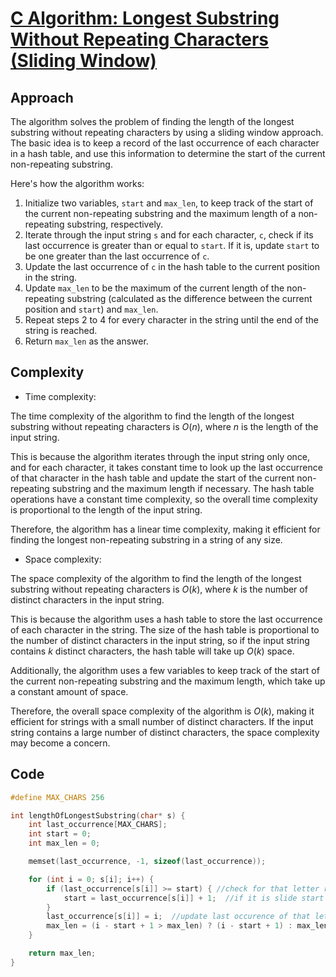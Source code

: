 # [C Algorithm: Longest Substring Without Repeating Characters (Sliding Window)](https://leetcode.com/problems/longest-substring-without-repeating-characters/solutions/3140512/c-algorithm-longest-substring-without-repeating-characters-sliding-window/)

## Approach
<!-- Describe your approach to solving the problem. -->
The algorithm solves the problem of finding the length of the longest substring without repeating characters by using a sliding window approach. The basic idea is to keep a record of the last occurrence of each character in a hash table, and use this information to determine the start of the current non-repeating substring.

Here's how the algorithm works:

1. Initialize two variables, `start` and `max_len`, to keep track of the start of the current non-repeating substring and the maximum length of a non-repeating substring, respectively.
2. Iterate through the input string `s` and for each character, `c`, check if its last occurrence is greater than or equal to `start`. If it is, update `start` to be one greater than the last occurrence of `c`.
3. Update the last occurrence of `c` in the hash table to the current position in the string.
4. Update `max_len` to be the maximum of the current length of the non-repeating substring (calculated as the difference between the current position and `start`) and `max_len`.
5. Repeat steps 2 to 4 for every character in the string until the end of the string is reached.
6. Return `max_len` as the answer.

## Complexity

- Time complexity:
<!-- Add your time complexity here, e.g. $O(n)$ -->
The time complexity of the algorithm to find the length of the longest substring without repeating characters is $O(n)$, where $n$ is the length of the input string.

This is because the algorithm iterates through the input string only once, and for each character, it takes constant time to look up the last occurrence of that character in the hash table and update the start of the current non-repeating substring and the maximum length if necessary. The hash table operations have a constant time complexity, so the overall time complexity is proportional to the length of the input string.

Therefore, the algorithm has a linear time complexity, making it efficient for finding the longest non-repeating substring in a string of any size.

- Space complexity:
<!-- Add your space complexity here, e.g. $O(n)$ -->
The space complexity of the algorithm to find the length of the longest substring without repeating characters is $O(k)$, where $k$ is the number of distinct characters in the input string.

This is because the algorithm uses a hash table to store the last occurrence of each character in the string. The size of the hash table is proportional to the number of distinct characters in the input string, so if the input string contains $k$ distinct characters, the hash table will take up $O(k)$ space.

Additionally, the algorithm uses a few variables to keep track of the start of the current non-repeating substring and the maximum length, which take up a constant amount of space.

Therefore, the overall space complexity of the algorithm is $O(k)$, making it efficient for strings with a small number of distinct characters. If the input string contains a large number of distinct characters, the space complexity may become a concern.

## Code

``` c
#define MAX_CHARS 256

int lengthOfLongestSubstring(char* s) {
    int last_occurrence[MAX_CHARS];
    int start = 0;
    int max_len = 0;

    memset(last_occurrence, -1, sizeof(last_occurrence));

    for (int i = 0; s[i]; i++) {
        if (last_occurrence[s[i]] >= start) { //check for that letter readed before
            start = last_occurrence[s[i]] + 1;  //if it is slide start point to one right of that point abcd+c =>  dc is new substring
        }
        last_occurrence[s[i]] = i;  //update last occurence of that letter
        max_len = (i - start + 1 > max_len) ? (i - start + 1) : max_len;  //check current is longest or not 
    }

    return max_len;
}
```

